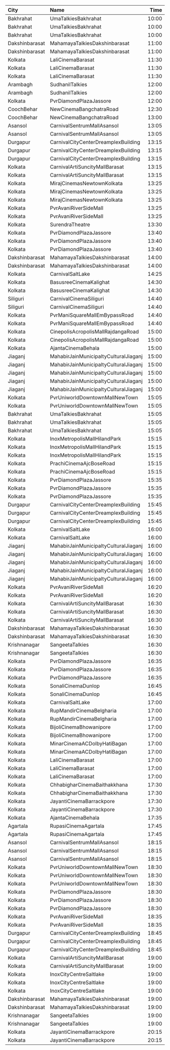 | City           | Name                                  |  Time | Type         | Price | Capacity | Booked |
| :------------- | :------------------------------------ | ----: | :----------- | ----: | -------: | -----: |
| Bakhrahat      | UmaTalkiesBakhrahat                   | 10:00 | Box          |  220₹ |       46 |     24 |
| Bakhrahat      | UmaTalkiesBakhrahat                   | 10:00 | Balcony      |   70₹ |      102 |     21 |
| Bakhrahat      | UmaTalkiesBakhrahat                   | 10:00 | SpecialClass |   70₹ |       80 |     80 |
| Dakshinbarasat | MahamayaTalkiesDakshinbarasat         | 11:00 | Goldclass    |  100₹ |       68 |     50 |
| Dakshinbarasat | MahamayaTalkiesDakshinbarasat         | 11:00 | Silverclass  |   70₹ |      160 |    140 |
| Kolkata        | LaliCinemaBarasat                     | 11:30 | DressCircle  |  100₹ |       22 |     16 |
| Kolkata        | LaliCinemaBarasat                     | 11:30 | Balcony      |   70₹ |      169 |    142 |
| Kolkata        | LaliCinemaBarasat                     | 11:30 | RearStall    |   50₹ |      270 |    216 |
| Arambagh       | SudhanilTalkies                       | 12:00 | Balcony      |   35₹ |      400 |    344 |
| Arambagh       | SudhanilTalkies                       | 12:00 | RearStall    |   25₹ |      412 |    370 |
| Kolkata        | PvrDiamondPlazaJassore                | 12:00 | Classic      |  112₹ |       88 |     14 |
| CoochBehar     | NewCinemaBangchatraRoad               | 12:30 | Balcony      |  100₹ |       73 |     41 |
| CoochBehar     | NewCinemaBangchatraRoad               | 13:00 | Balcony      |  100₹ |       73 |     28 |
| Asansol        | CarnivalSentrumMallAsansol            | 13:05 | Silver       |  110₹ |       75 |      2 |
| Asansol        | CarnivalSentrumMallAsansol            | 13:05 | Gold         |  110₹ |       22 |      6 |
| Durgapur       | CarnivalCityCenterDreamplexBuilding   | 13:15 | Economy      |  150₹ |       34 |     18 |
| Durgapur       | CarnivalCityCenterDreamplexBuilding   | 13:15 | Regular      |  150₹ |       65 |     32 |
| Durgapur       | CarnivalCityCenterDreamplexBuilding   | 13:15 | Executive    |  150₹ |      168 |     88 |
| Kolkata        | CarnivalArtiSuncityMallBarasat        | 13:15 | Gold         |  100₹ |       30 |      2 |
| Kolkata        | CarnivalArtiSuncityMallBarasat        | 13:15 | Diamond      |  110₹ |       57 |      9 |
| Kolkata        | MirajCinemasNewtownKolkata            | 13:25 | Special      |  150₹ |       51 |     26 |
| Kolkata        | MirajCinemasNewtownKolkata            | 13:25 | Executive    |  150₹ |       85 |     48 |
| Kolkata        | MirajCinemasNewtownKolkata            | 13:25 | Recliner     |  250₹ |       23 |     14 |
| Kolkata        | PvrAvaniRiverSideMall                 | 13:25 | Prime        |  290₹ |       11 |      6 |
| Kolkata        | PvrAvaniRiverSideMall                 | 13:25 | Classic      |  190₹ |      180 |     17 |
| Kolkata        | SurendraTheatre                       | 13:30 | DressCircle  |  110₹ |       24 |      6 |
| Kolkata        | PvrDiamondPlazaJassore                | 13:40 | Classic      |  112₹ |      137 |     73 |
| Kolkata        | PvrDiamondPlazaJassore                | 13:40 | Prime        |  190₹ |        5 |      5 |
| Kolkata        | PvrDiamondPlazaJassore                | 13:40 | Recliner     |  360₹ |        5 |      5 |
| Dakshinbarasat | MahamayaTalkiesDakshinbarasat         | 14:00 | Goldclass    |  100₹ |       68 |     50 |
| Dakshinbarasat | MahamayaTalkiesDakshinbarasat         | 14:00 | Silverclass  |   70₹ |      160 |    140 |
| Kolkata        | CarnivalSaltLake                      | 14:25 | Silver       |  110₹ |      190 |     35 |
| Kolkata        | BasusreeCinemaKalighat                | 14:30 | Balcony      |  110₹ |      320 |    247 |
| Kolkata        | BasusreeCinemaKalighat                | 14:30 | RearStall    |   80₹ |      700 |    499 |
| Siliguri       | CarnivalCinemaSiliguri                | 14:40 | Special      |  150₹ |       28 |     28 |
| Siliguri       | CarnivalCinemaSiliguri                | 14:40 | Executive    |  150₹ |      176 |     39 |
| Kolkata        | PvrManiSquareMallEmBypassRoad         | 14:40 | Classic      |  120₹ |       24 |      1 |
| Kolkata        | PvrManiSquareMallEmBypassRoad         | 14:40 | Prime        |  140₹ |       55 |      7 |
| Kolkata        | CinepolisAcropolisMallRajdangaRoad    | 15:00 | Executive    |  150₹ |       32 |     21 |
| Kolkata        | CinepolisAcropolisMallRajdangaRoad    | 15:00 | Premium      |  150₹ |       19 |     18 |
| Kolkata        | AjantaCinemaBehala                    | 15:00 | Balcony      |  150₹ |      106 |     85 |
| Jiaganj        | MahabirJainMunicipaltyCulturalJiaganj | 15:00 | Boxa         |  100₹ |       14 |      5 |
| Jiaganj        | MahabirJainMunicipaltyCulturalJiaganj | 15:00 | Boxb         |  100₹ |       14 |      5 |
| Jiaganj        | MahabirJainMunicipaltyCulturalJiaganj | 15:00 | Balcony      |   80₹ |       90 |     54 |
| Jiaganj        | MahabirJainMunicipaltyCulturalJiaganj | 15:00 | RearStall    |   60₹ |      176 |     88 |
| Jiaganj        | MahabirJainMunicipaltyCulturalJiaganj | 15:00 | FrontStall   |   60₹ |      110 |    110 |
| Kolkata        | PvrUniworldDowntownMallNewTown        | 15:05 | Classic      |   79₹ |       25 |      1 |
| Kolkata        | PvrUniworldDowntownMallNewTown        | 15:05 | Prime        |  112₹ |       77 |      3 |
| Bakhrahat      | UmaTalkiesBakhrahat                   | 15:05 | Box          |  220₹ |       46 |     24 |
| Bakhrahat      | UmaTalkiesBakhrahat                   | 15:05 | Balcony      |   70₹ |      102 |     21 |
| Bakhrahat      | UmaTalkiesBakhrahat                   | 15:05 | SpecialClass |   70₹ |       80 |     80 |
| Kolkata        | InoxMetropolisMallHilandPark          | 15:15 | Premier      |  112₹ |       29 |     26 |
| Kolkata        | InoxMetropolisMallHilandPark          | 15:15 | Royal        |  300₹ |       16 |     11 |
| Kolkata        | InoxMetropolisMallHilandPark          | 15:15 | Silver       |  112₹ |      155 |    154 |
| Kolkata        | PrachiCinemaAjcBoseRoad               | 15:15 | Balcony      |  150₹ |      177 |    156 |
| Kolkata        | PrachiCinemaAjcBoseRoad               | 15:15 | FrontStall   |  100₹ |      306 |    284 |
| Kolkata        | PvrDiamondPlazaJassore                | 15:35 | Classic      |  140₹ |       88 |     72 |
| Kolkata        | PvrDiamondPlazaJassore                | 15:35 | Prime        |  200₹ |        6 |      6 |
| Kolkata        | PvrDiamondPlazaJassore                | 15:35 | Recliner     |  360₹ |        7 |      6 |
| Durgapur       | CarnivalCityCenterDreamplexBuilding   | 15:45 | Economy      |  150₹ |       34 |     18 |
| Durgapur       | CarnivalCityCenterDreamplexBuilding   | 15:45 | Regular      |  150₹ |       65 |     33 |
| Durgapur       | CarnivalCityCenterDreamplexBuilding   | 15:45 | Executive    |  150₹ |      168 |    117 |
| Kolkata        | CarnivalSaltLake                      | 16:00 | Silver       |  110₹ |      108 |      9 |
| Kolkata        | CarnivalSaltLake                      | 16:00 | Gold         |  200₹ |        6 |      4 |
| Jiaganj        | MahabirJainMunicipaltyCulturalJiaganj | 16:00 | Boxa         |  100₹ |       14 |      4 |
| Jiaganj        | MahabirJainMunicipaltyCulturalJiaganj | 16:00 | Boxb         |  100₹ |       14 |      4 |
| Jiaganj        | MahabirJainMunicipaltyCulturalJiaganj | 16:00 | Balcony      |   80₹ |       90 |     50 |
| Jiaganj        | MahabirJainMunicipaltyCulturalJiaganj | 16:00 | RearStall    |   60₹ |      176 |     71 |
| Jiaganj        | MahabirJainMunicipaltyCulturalJiaganj | 16:00 | FrontStall   |   60₹ |      110 |     46 |
| Kolkata        | PvrAvaniRiverSideMall                 | 16:20 | Prime        |  310₹ |       11 |      6 |
| Kolkata        | PvrAvaniRiverSideMall                 | 16:20 | Classic      |  230₹ |      180 |     35 |
| Kolkata        | CarnivalArtiSuncityMallBarasat        | 16:30 | Diamond      |  110₹ |       59 |     57 |
| Kolkata        | CarnivalArtiSuncityMallBarasat        | 16:30 | Gold         |  100₹ |       30 |     24 |
| Kolkata        | CarnivalArtiSuncityMallBarasat        | 16:30 | Silver       |  100₹ |       20 |      3 |
| Dakshinbarasat | MahamayaTalkiesDakshinbarasat         | 16:30 | Goldclass    |  100₹ |       68 |     50 |
| Dakshinbarasat | MahamayaTalkiesDakshinbarasat         | 16:30 | Silverclass  |   70₹ |      160 |    140 |
| Krishnanagar   | SangeetaTalkies                       | 16:30 | Balcony      |   50₹ |      231 |    165 |
| Krishnanagar   | SangeetaTalkies                       | 16:30 | FirstClass   |   30₹ |      513 |    454 |
| Kolkata        | PvrDiamondPlazaJassore                | 16:35 | Classic      |  140₹ |      273 |    264 |
| Kolkata        | PvrDiamondPlazaJassore                | 16:35 | Prime        |  200₹ |       11 |     10 |
| Kolkata        | PvrDiamondPlazaJassore                | 16:35 | Recliner     |  360₹ |       10 |      9 |
| Kolkata        | SonaliCinemaDunlop                    | 16:45 | DressCircle  |  100₹ |      290 |    220 |
| Kolkata        | SonaliCinemaDunlop                    | 16:45 | RearStall    |   60₹ |      936 |    901 |
| Kolkata        | CarnivalSaltLake                      | 17:00 | Silver       |  110₹ |      190 |     75 |
| Kolkata        | RupMandirCinemaBelgharia              | 17:00 | Platinum     |  100₹ |       48 |     48 |
| Kolkata        | RupMandirCinemaBelgharia              | 17:00 | Gold         |   80₹ |      102 |     90 |
| Kolkata        | BijoliCinemaBhowanipore               | 17:00 | Balcony      |  100₹ |      188 |    124 |
| Kolkata        | BijoliCinemaBhowanipore               | 17:00 | RearStall    |   80₹ |      614 |    229 |
| Kolkata        | MinarCinemaACDolbyHatiBagan           | 17:00 | Balcony      |  150₹ |      274 |    137 |
| Kolkata        | MinarCinemaACDolbyHatiBagan           | 17:00 | RearStall    |  100₹ |      575 |    575 |
| Kolkata        | LaliCinemaBarasat                     | 17:00 | DressCircle  |  100₹ |       22 |     16 |
| Kolkata        | LaliCinemaBarasat                     | 17:00 | Balcony      |   70₹ |      169 |    142 |
| Kolkata        | LaliCinemaBarasat                     | 17:00 | RearStall    |   50₹ |      270 |    216 |
| Kolkata        | ChhabigharCinemaBaithakkhana          | 17:30 | Balcony      |   80₹ |      144 |     96 |
| Kolkata        | ChhabigharCinemaBaithakkhana          | 17:30 | RearStall    |   60₹ |      502 |    146 |
| Kolkata        | JayantiCinemaBarrackpore              | 17:30 | SuperStall   |  200₹ |      183 |    145 |
| Kolkata        | JayantiCinemaBarrackpore              | 17:30 | Stall        |  200₹ |       39 |     39 |
| Kolkata        | AjantaCinemaBehala                    | 17:35 | Balcony      |  150₹ |      106 |     85 |
| Agartala       | RupasiCinemaAgartala                  | 17:45 | GoldClass    |  150₹ |      205 |    142 |
| Agartala       | RupasiCinemaAgartala                  | 17:45 | Recliners    |  350₹ |       16 |      4 |
| Asansol        | CarnivalSentrumMallAsansol            | 18:15 | Premium      |  110₹ |       63 |     36 |
| Asansol        | CarnivalSentrumMallAsansol            | 18:15 | Silver       |  110₹ |      150 |     27 |
| Asansol        | CarnivalSentrumMallAsansol            | 18:15 | Gold         |  110₹ |       43 |     23 |
| Kolkata        | PvrUniworldDowntownMallNewTown        | 18:30 | Classic      |   79₹ |       30 |      4 |
| Kolkata        | PvrUniworldDowntownMallNewTown        | 18:30 | Recliner     |  310₹ |        3 |      2 |
| Kolkata        | PvrUniworldDowntownMallNewTown        | 18:30 | Prime        |  112₹ |       90 |      6 |
| Kolkata        | PvrDiamondPlazaJassore                | 18:30 | Classic      |  112₹ |       88 |     88 |
| Kolkata        | PvrDiamondPlazaJassore                | 18:30 | Prime        |  200₹ |        6 |      6 |
| Kolkata        | PvrDiamondPlazaJassore                | 18:30 | Recliner     |  360₹ |        7 |      6 |
| Kolkata        | PvrAvaniRiverSideMall                 | 18:35 | Prime        |  310₹ |        6 |      2 |
| Kolkata        | PvrAvaniRiverSideMall                 | 18:35 | Classic      |  230₹ |      100 |     25 |
| Durgapur       | CarnivalCityCenterDreamplexBuilding   | 18:45 | Economy      |  150₹ |       44 |     23 |
| Durgapur       | CarnivalCityCenterDreamplexBuilding   | 18:45 | Regular      |  150₹ |       70 |     35 |
| Durgapur       | CarnivalCityCenterDreamplexBuilding   | 18:45 | Executive    |  150₹ |      219 |    139 |
| Kolkata        | CarnivalArtiSuncityMallBarasat        | 19:00 | Diamond      |  110₹ |       59 |     27 |
| Kolkata        | CarnivalArtiSuncityMallBarasat        | 19:00 | Gold         |  100₹ |       30 |      1 |
| Kolkata        | InoxCityCentreSaltlake                | 19:00 | DressCircle  |  112₹ |      144 |    143 |
| Kolkata        | InoxCityCentreSaltlake                | 19:00 | Galleria     |  112₹ |       49 |     29 |
| Kolkata        | InoxCityCentreSaltlake                | 19:00 | Royale       |  112₹ |       42 |     41 |
| Dakshinbarasat | MahamayaTalkiesDakshinbarasat         | 19:00 | Goldclass    |  100₹ |       68 |     50 |
| Dakshinbarasat | MahamayaTalkiesDakshinbarasat         | 19:00 | Silverclass  |   70₹ |      160 |    140 |
| Krishnanagar   | SangeetaTalkies                       | 19:00 | Balcony      |   50₹ |      231 |    165 |
| Krishnanagar   | SangeetaTalkies                       | 19:00 | FirstClass   |   30₹ |      513 |    454 |
| Kolkata        | JayantiCinemaBarrackpore              | 20:15 | SuperStall   |  200₹ |      183 |    145 |
| Kolkata        | JayantiCinemaBarrackpore              | 20:15 | Stall        |  200₹ |       39 |     39 |